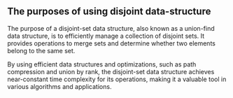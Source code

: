 ## The purposes of using disjoint data-structure

The purpose of a disjoint-set data structure, also known as a union-find data structure, is to efficiently manage a collection of disjoint sets. It provides operations to merge sets and determine whether two elements belong to the same set.<br />

By using efficient data structures and optimizations, such as path compression and union by rank, the disjoint-set data structure achieves near-constant time complexity for its operations, making it a valuable tool in various algorithms and applications.<br />
